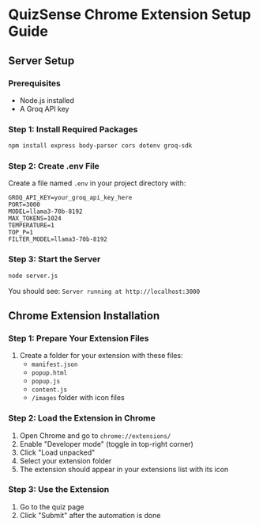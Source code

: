 # QuizSense Chrome Extension Setup Guide

## Server Setup

### Prerequisites
- Node.js installed
- A Groq API key

### Step 1: Install Required Packages
```bash
npm install express body-parser cors dotenv groq-sdk
```

### Step 2: Create .env File
Create a file named `.env` in your project directory with:
```
GROQ_API_KEY=your_groq_api_key_here
PORT=3000
MODEL=llama3-70b-8192
MAX_TOKENS=1024
TEMPERATURE=1
TOP_P=1
FILTER_MODEL=llama3-70b-8192
```

### Step 3: Start the Server
```bash
node server.js
```
You should see: `Server running at http://localhost:3000`

## Chrome Extension Installation

### Step 1: Prepare Your Extension Files
1. Create a folder for your extension with these files:
   - `manifest.json`
   - `popup.html`
   - `popup.js` 
   - `content.js`
   - `/images` folder with icon files

### Step 2: Load the Extension in Chrome
1. Open Chrome and go to `chrome://extensions/`
2. Enable "Developer mode" (toggle in top-right corner)
3. Click "Load unpacked"
4. Select your extension folder
5. The extension should appear in your extensions list with its icon

### Step 3: Use the Extension
1. Go to the quiz page  
2. Click "Submit" after the automation is done  